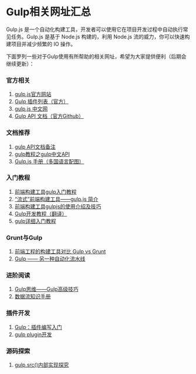 # Gulp相关网址汇总

Gulp.js 是一个自动化构建工具，开发者可以使用它在项目开发过程中自动执行常见任务。Gulp.js 是基于 Node.js 构建的，利用 Node.js 流的威力，你可以快速构建项目并减少频繁的 IO 操作。

下面罗列一些对于Gulp使用有所帮助的相关网址，希望为大家提供便利（后期会继续更新）：

### 官方相关

1. [gulp.js官方网站](http://gulpjs.com/)
2. [Gulp 插件列表（官方）](http://gulpjs.com/plugins/)
3. [gulp.js 中文网](http://www.gulpjs.com.cn/)
4. [Gulp API 文档（官方Github）](https://github.com/gulpjs/gulp/blob/master/docs/API.md#fn)

### 文档推荐

1. [gulp API文档备注](http://segmentfault.com/a/1190000002408159)
2. [gulp教程之gulp中文API](http://www.ydcss.com/archives/424)
2. [Gulp.js 手册（多国语言配图）](https://github.com/osscafe/gulp-cheatsheet)

### 入门教程

1. [前端构建工具gulp入门教程](http://segmentfault.com/a/1190000000372547)
2. [“流式”前端构建工具——gulp.js 简介](http://segmentfault.com/a/1190000000435599)
3. [前端构建工具gulpjs的使用介绍及技巧](http://www.cnblogs.com/2050/p/4198792.html)
4. [Gulp开发教程（翻译）](http://www.w3ctech.com/topic/134)
5. [gulp详细入门教程](http://www.ydcss.com/archives/18)

### Grunt与Gulp

1. [前端工程的构建工具对比 Gulp vs Grunt](http://segmentfault.com/a/1190000002491282)
2. [Gulp —— 另一种自动化流水线](http://zhuanlan.zhihu.com/morlay/19691575)

### 进阶阅读

1. [Gulp思维——Gulp高级技巧](http://segmentfault.com/a/1190000000711469)
2. [数据流知识手册](https://github.com/substack/stream-handbook)

### 插件开发

1. [Gulp：插件编写入门](http://www.tuicool.com/articles/NrYJVv)
2. [gulp plugin开发](http://segmentfault.com/a/1190000000667519)

### 源码探索

1. [gulp.src()内部实现探究](https://github.com/chyingp/blog/issues/24)